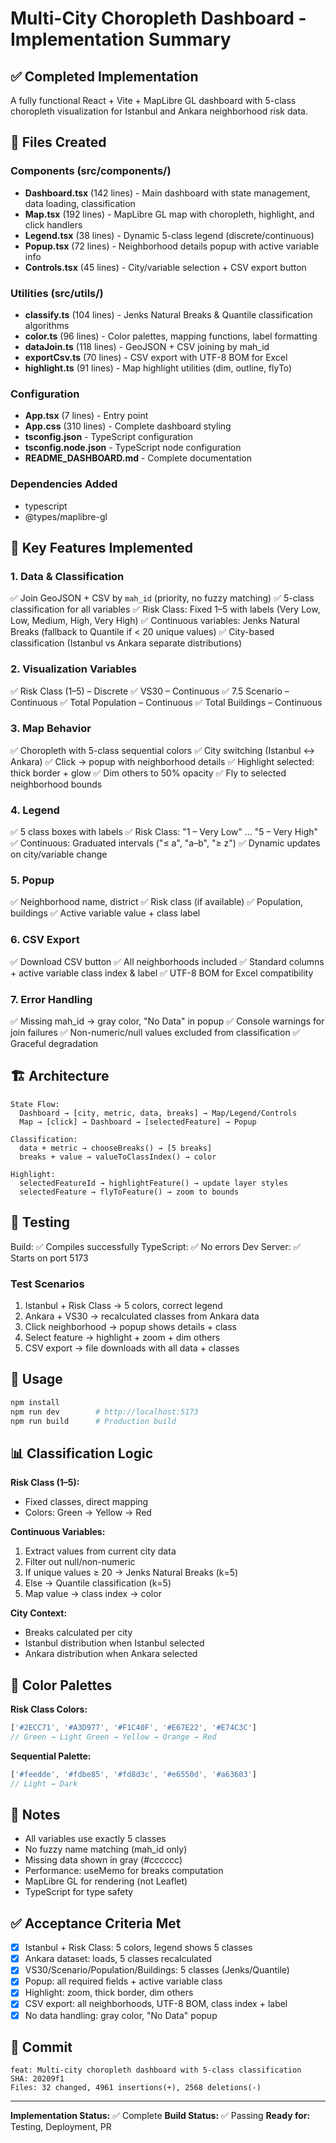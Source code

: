 # Multi-City Choropleth Dashboard - Implementation Summary

## ✅ Completed Implementation

A fully functional React + Vite + MapLibre GL dashboard with 5-class choropleth visualization for Istanbul and Ankara neighborhood risk data.

## 📁 Files Created

### Components (src/components/)
- **Dashboard.tsx** (142 lines) - Main dashboard with state management, data loading, classification
- **Map.tsx** (192 lines) - MapLibre GL map with choropleth, highlight, and click handlers
- **Legend.tsx** (38 lines) - Dynamic 5-class legend (discrete/continuous)
- **Popup.tsx** (72 lines) - Neighborhood details popup with active variable info
- **Controls.tsx** (45 lines) - City/variable selection + CSV export button

### Utilities (src/utils/)
- **classify.ts** (104 lines) - Jenks Natural Breaks & Quantile classification algorithms
- **color.ts** (96 lines) - Color palettes, mapping functions, label formatting
- **dataJoin.ts** (118 lines) - GeoJSON + CSV joining by mah_id
- **exportCsv.ts** (70 lines) - CSV export with UTF-8 BOM for Excel
- **highlight.ts** (91 lines) - Map highlight utilities (dim, outline, flyTo)

### Configuration
- **App.tsx** (7 lines) - Entry point
- **App.css** (310 lines) - Complete dashboard styling
- **tsconfig.json** - TypeScript configuration
- **tsconfig.node.json** - TypeScript node configuration
- **README_DASHBOARD.md** - Complete documentation

### Dependencies Added
- typescript
- @types/maplibre-gl

## 🎯 Key Features Implemented

### 1. Data & Classification
✅ Join GeoJSON + CSV by `mah_id` (priority, no fuzzy matching)
✅ 5-class classification for all variables
✅ Risk Class: Fixed 1–5 with labels (Very Low, Low, Medium, High, Very High)
✅ Continuous variables: Jenks Natural Breaks (fallback to Quantile if < 20 unique values)
✅ City-based classification (Istanbul vs Ankara separate distributions)

### 2. Visualization Variables
✅ Risk Class (1–5) – Discrete
✅ VS30 – Continuous
✅ 7.5 Scenario – Continuous
✅ Total Population – Continuous
✅ Total Buildings – Continuous

### 3. Map Behavior
✅ Choropleth with 5-class sequential colors
✅ City switching (Istanbul ↔ Ankara)
✅ Click → popup with neighborhood details
✅ Highlight selected: thick border + glow
✅ Dim others to 50% opacity
✅ Fly to selected neighborhood bounds

### 4. Legend
✅ 5 class boxes with labels
✅ Risk Class: "1 – Very Low" ... "5 – Very High"
✅ Continuous: Graduated intervals ("≤ a", "a–b", "≥ z")
✅ Dynamic updates on city/variable change

### 5. Popup
✅ Neighborhood name, district
✅ Risk class (if available)
✅ Population, buildings
✅ Active variable value + class label

### 6. CSV Export
✅ Download CSV button
✅ All neighborhoods included
✅ Standard columns + active variable class index & label
✅ UTF-8 BOM for Excel compatibility

### 7. Error Handling
✅ Missing mah_id → gray color, "No Data" in popup
✅ Console warnings for join failures
✅ Non-numeric/null values excluded from classification
✅ Graceful degradation

## 🏗️ Architecture

```
State Flow:
  Dashboard → [city, metric, data, breaks] → Map/Legend/Controls
  Map → [click] → Dashboard → [selectedFeature] → Popup

Classification:
  data + metric → chooseBreaks() → [5 breaks]
  breaks + value → valueToClassIndex() → color

Highlight:
  selectedFeatureId → highlightFeature() → update layer styles
  selectedFeature → flyToFeature() → zoom to bounds
```

## 🧪 Testing

Build: ✅ Compiles successfully
TypeScript: ✅ No errors
Dev Server: ✅ Starts on port 5173

### Test Scenarios
1. Istanbul + Risk Class → 5 colors, correct legend
2. Ankara + VS30 → recalculated classes from Ankara data
3. Click neighborhood → popup shows details + class
4. Select feature → highlight + zoom + dim others
5. CSV export → file downloads with all data + classes

## 🚀 Usage

```bash
npm install
npm run dev        # http://localhost:5173
npm run build      # Production build
```

## 📊 Classification Logic

**Risk Class (1–5):**
- Fixed classes, direct mapping
- Colors: Green → Yellow → Red

**Continuous Variables:**
1. Extract values from current city data
2. Filter out null/non-numeric
3. If unique values ≥ 20 → Jenks Natural Breaks (k=5)
4. Else → Quantile classification (k=5)
5. Map value → class index → color

**City Context:**
- Breaks calculated per city
- Istanbul distribution when Istanbul selected
- Ankara distribution when Ankara selected

## 🎨 Color Palettes

**Risk Class Colors:**
```javascript
['#2ECC71', '#A3D977', '#F1C40F', '#E67E22', '#E74C3C']
// Green → Light Green → Yellow → Orange → Red
```

**Sequential Palette:**
```javascript
['#feedde', '#fdbe85', '#fd8d3c', '#e6550d', '#a63603']
// Light → Dark
```

## 📝 Notes

- All variables use exactly 5 classes
- No fuzzy name matching (mah_id only)
- Missing data shown in gray (#cccccc)
- Performance: useMemo for breaks computation
- MapLibre GL for rendering (not Leaflet)
- TypeScript for type safety

## ✅ Acceptance Criteria Met

- [x] Istanbul + Risk Class: 5 colors, legend shows 5 classes
- [x] Ankara dataset: loads, 5 classes recalculated
- [x] VS30/Scenario/Population/Buildings: 5 classes (Jenks/Quantile)
- [x] Popup: all required fields + active variable class
- [x] Highlight: zoom, thick border, dim others
- [x] CSV export: all neighborhoods, UTF-8 BOM, class index + label
- [x] No data handling: gray color, "No Data" popup

## 🔗 Commit

```
feat: Multi-city choropleth dashboard with 5-class classification
SHA: 20209f1
Files: 32 changed, 4961 insertions(+), 2568 deletions(-)
```

---

**Implementation Status:** ✅ Complete
**Build Status:** ✅ Passing
**Ready for:** Testing, Deployment, PR
